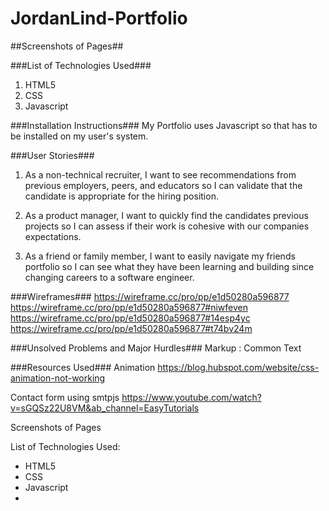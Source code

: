 # JordanLind-Portfolio #

##Screenshots of Pages##
 

###List of Technologies Used###
1. HTML5
2. CSS
3. Javascript


###Installation Instructions###
My Portfolio uses Javascript so that has to be installed on my user's system.

###User Stories###
1. As a non-technical recruiter, I want to see recommendations from previous employers, peers, and educators so I can validate that the candidate is appropriate for the hiring position.

2. As a product manager, I want to quickly find the candidates previous projects so I can assess if their work is cohesive with our companies expectations.

3. As a friend or family member, I want to easily navigate my friends portfolio so I can see what they have been learning and building since changing careers to a software engineer.

###Wireframes###
https://wireframe.cc/pro/pp/e1d50280a596877
https://wireframe.cc/pro/pp/e1d50280a596877#niwfeven
https://wireframe.cc/pro/pp/e1d50280a596877#14esp4yc
https://wireframe.cc/pro/pp/e1d50280a596877#t74bv24m

###Unsolved Problems and Major Hurdles###
Markup : Common Text 


###Resources Used###
Animation 
https://blog.hubspot.com/website/css-animation-not-working

Contact form using smtpjs
https://www.youtube.com/watch?v=sGQSz22U8VM&ab_channel=EasyTutorials



Screenshots of Pages

List of Technologies Used:
+ HTML5
+ CSS
+ Javascript
+